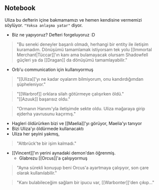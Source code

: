 ## Notebook  
Uliza bu defterin içine bakmamamızı ve hemen kendisine vermemizi söylüyor. `"Yoksa anlaşma yatar"` diyor.  
- Biz ne yapıyoruz? Defteri forgeluyoruz :D  
  
>"Bu seneki deneyler başarılı olmadı, herhangi bir entity ile iletişim kuramadım. Dönüşümü tamamlamak istiyorsam tek yolu [[Immortal Merchant|Tüccar]]'ın kanı ama bulamayacak olursam Shadowfell güçleri ya da [[Dragan]] da dönüşümü tamamlayabilir."  
  
- Orb'u communication için kullanıyormuş  
  
> "[[Uliza]]'yı ne kadar oyalarım bilmiyorum, onu kandırdığımdan şüpheleniyor."  
  
> "[[Warbrof]] orklara silah götürmeye çalışırken öldü."  
> "[[Azuuk]] başarısız oldu."  
  
> "Ormanın Hanımı'yla iletişimde sekte oldu. Uliza mağaraya girip ejderha yavrusunu kaçırmış."  
  
- Hagleri öldürürken bizi ve [[Maelia]]'yı görüyor, Maelia'yı tanıyor  
- Bizi Uliza'yı öldürmede kullanacaktı  
- Uliza her şeyini yakmış,  
> "Altbrück'te bir işim kalmadı."  
- [[Vincent]]'ın yerini aynadaki demon'dan öğrenmiş.  
	- Glabrezu [[Orcus]]'a çalışıyormuş  
  
> "Ayna sürekli konuşup beni Orcus'a ayartmaya çalışıyor, son çare olarak kullanılabilir."  
  
> "Kanı bulabileceğim sağlam bir ipucu var, [[Warbonter]]'den çıkıp..."
